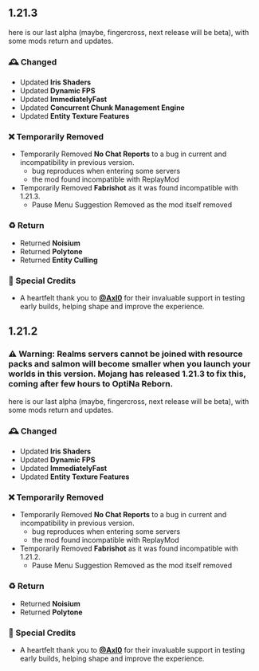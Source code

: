 ## 1.21.3
here is our last alpha (maybe, fingercross, next release will be beta), with some mods return and updates.

### 🕰️ Changed
- Updated **Iris Shaders**
- Updated **Dynamic FPS**
- Updated **ImmediatelyFast**
- Updated **Concurrent Chunk Management Engine**
- Updated **Entity Texture Features**

### ❌ Temporarily Removed
- Temporarily Removed **No Chat Reports** to a bug in current and incompatibility in previous version.
  - bug reproduces when entering some servers
  - the mod found incompatible with ReplayMod
- Temporarily Removed **Fabrishot** as it was found incompatible with 1.21.3.
  - Pause Menu Suggestion Removed as the mod itself removed

### ♻️ Return
- Returned **Noisium**
- Returned **Polytone**
- Returned **Entity Culling**

### 🌸 Special Credits
- A heartfelt thank you to **[@AxI0](https://modrinth.com/user/Axl0)** for their invaluable support in testing early builds, helping shape and improve the experience.

## 1.21.2
### ⚠️ Warning: Realms servers cannot be joined with resource packs and salmon will become smaller when you launch your worlds in this version. Mojang has released 1.21.3 to fix this, coming after few hours to OptiNa Reborn.
here is our last alpha (maybe, fingercross, next release will be beta), with some mods return and updates.

### 🕰️ Changed
- Updated **Iris Shaders**
- Updated **Dynamic FPS**
- Updated **ImmediatelyFast**
- Updated **Entity Texture Features**

### ❌ Temporarily Removed
- Temporarily Removed **No Chat Reports** to a bug in current and incompatibility in previous version.
  - bug reproduces when entering some servers
  - the mod found incompatible with ReplayMod
- Temporarily Removed **Fabrishot** as it was found incompatible with 1.21.2.
  - Pause Menu Suggestion Removed as the mod itself removed 

### ♻️ Return
- Returned **Noisium**
- Returned **Polytone**

### 🌸 Special Credits
- A heartfelt thank you to **[@AxI0](https://modrinth.com/user/Axl0)** for their invaluable support in testing early builds, helping shape and improve the experience.
